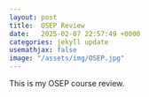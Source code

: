 ```yaml
---
layout: post
title:  OSEP Review
date:   2025-02-07 22:57:49 +0000
categories: jekyll update
usemathjax: false
image: "/assets/img/OSEP.jpg"
---
```


This is my OSEP course review.
